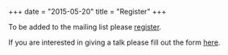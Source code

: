 +++
date = "2015-05-20"
title = "Register"
+++

To be added to the mailing list please [register](https://docs.google.com/forms/d/e/1FAIpQLScdGonYnXhRTjHjcDufl3vNldKRswdoJNNDjj5oVOWZ0feRMw/viewform).

If you are interested in giving a talk
please fill out the form [here](https://docs.google.com/forms/d/e/1FAIpQLScrEaaaSsk1AeX8ZLRY47J2WSso_GvNSfmrj78CaIjj8wSWwQ/viewform).